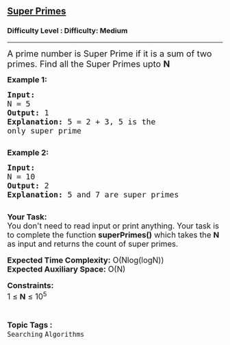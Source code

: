 <h2><a href="https://www.geeksforgeeks.org/problems/super-primes2443/1">Super Primes</a></h2><h3>Difficulty Level : Difficulty: Medium</h3><hr><div class="problems_problem_content__Xm_eO"><p><span style="font-size: 20px;">A prime number is Super Prime if it is a sum of two primes. Find all the Super Primes upto <strong>N</strong></span></p>
<p><span style="font-size: 18px;"><strong>Example 1:</strong></span></p>
<pre><span style="font-size: 18px;"><strong>Input:</strong>
N = 5
<strong>Output:</strong> 1
<strong>Explanation: </strong>5 = 2 + 3, 5 is the
only super prime</span>

</pre>
<p><strong><span style="font-size: 18px;">Example 2:</span></strong></p>
<pre><span style="font-size: 18px;"><strong>Input:</strong>
N = 10 
<strong>Output:</strong> 2
<strong>Explanation: </strong>5 and 7 are super primes</span>
</pre>
<p><br><span style="font-size: 18px;"><strong>Your Task:&nbsp;&nbsp;</strong><br>You don't need to read input or print anything. Your task is to complete the function <strong>superPrimes()</strong>&nbsp;which takes the <strong>N </strong>as input and returns the count of super primes.</span><br><br><span style="font-size: 18px;"><strong>Expected Time Complexity:</strong> O(Nlog(logN))<br><strong>Expected Auxiliary Space:</strong> O(N)</span><br><br><span style="font-size: 18px;"><strong>Constraints:</strong><br>1 ≤ <strong>N</strong> ≤ 10<sup>5</sup></span></p></div><br><p><span style=font-size:18px><strong>Topic Tags : </strong><br><code>Searching</code>&nbsp;<code>Algorithms</code>&nbsp;